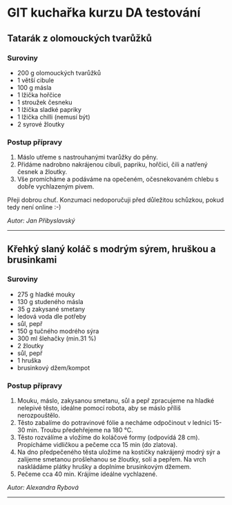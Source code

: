 # GIT kuchařka kurzu DA testování

## Tatarák z olomouckých tvarůžků

### Suroviny
* 200 g olomouckých tvarůžků
* 1 větší cibule
* 100 g másla
* 1 lžička hořčice
* 1 stroužek česneku
* 1 lžička sladké papriky
* 1 lžička chilli (nemusí být)
* 2 syrové žloutky

### Postup přípravy
1. Máslo utřeme s nastrouhanými tvarůžky do pěny.
2. Přidáme nadrobno nakrájenou cibuli, papriku, hořčici, čili a natřený česnek a žloutky. 
3. Vše promícháme a podáváme na opečeném, očesnekovaném chlebu s dobře vychlazeným pivem.

Přeji dobrou chuť. Konzumaci nedoporučuji před důležitou schůzkou, pokud tedy není online :-)

_Autor: Jan Přibyslavský_

---

## Křehký slaný koláč s modrým sýrem, hruškou a brusinkami

### Suroviny
* 275 g hladké mouky
* 130 g studeného másla
* 35 g zakysané smetany
* ledová voda dle potřeby
* sůl, pepř
* 150 g tučného modrého sýra
* 300 ml šlehačky (min.31 %)
* 2 žloutky
* sůl, pepř
* 1 hruška
* brusinkový džem/kompot

### Postup přípravy
1. Mouku, máslo, zakysanou smetanu, sůl a pepř zpracujeme na hladké nelepivé těsto, ideálne pomocí robota, aby se máslo příliš nerozpouštělo. 
2. Těsto zabalíme do potravinové fólie a necháme odpočinout v lednici 15-30 min. Troubu předehřejeme na 180 °C.
3. Těsto rozválíme a vložíme do koláčové formy (odpovídá 28 cm). Propícháme vidličkou a pečeme cca 15 min (do zlatova).
4. Na dno předpečeného těsta uložíme na kostičky nakrájený modrý sýr a zalijeme smetanou prošlehanou se žloutky, solí a pepřem. Na vrch naskládáme plátky hrušky a doplníme brusinkovým džemem.
5. Pečeme cca 40 min. Krájíme ideálne vychlazené.


_Autor: Alexandra Rybová_

---
